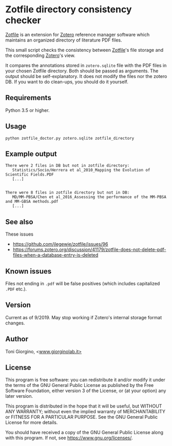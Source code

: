 Zotfile directory consistency checker
==============================

[Zotfile](http://zotfile.com) is an extension for
[Zotero](https://www.zotero.org) reference manager software which
maintains an organized directory of literature PDF files.

This small script checks the consistency between
[Zotfile](http://zotfile.com)'s file storage and the corresponding
[Zotero](https://www.zotero.org)'s view.

It compares the annotations stored in `zotero.sqlite` file with the
PDF files in your chosen Zotfile directory. Both should be passed as
arguments. The output should be self-explanatory.  It does not modify
the files nor the zotero DB. If you want to do clean-ups, you should
do it yourself.



Requirements
------------

Python 3.5 or higher.


Usage
-----

    python zotfile_doctor.py zotero.sqlite zotfile_directory
   

Example output
--------------

```
There were 2 files in DB but not in zotfile directory:
   Statistics/Socio/Herrera et al_2010_Mapping the Evolution of Scientific Fields.PDF
   [...]


There were 8 files in zotfile directory but not in DB:
   MD/MM-PBSA/Chen et al_2016_Assessing the performance of the MM-PBSA and MM-GBSA methods.pdf
   [...]

```


See also
--------

These issues

 * https://github.com/jlegewie/zotfile/issues/96
 * https://forums.zotero.org/discussion/41179/zotfile-does-not-delete-pdf-files-when-a-database-entry-is-deleted


Known issues
------------

Files not ending in `.pdf` will be false positives (which includes capitalized `.PDF` etc.). 


Version
-------

Current as of 9/2019. May stop working if Zotero's internal storage
format changes.


Author
------

Toni Giorgino, <www.giorginolab.it>


License
-------

This program is free software: you can redistribute it and/or modify
it under the terms of the GNU General Public License as published by
the Free Software Foundation, either version 3 of the License, or
(at your option) any later version.

This program is distributed in the hope that it will be useful,
but WITHOUT ANY WARRANTY; without even the implied warranty of
MERCHANTABILITY or FITNESS FOR A PARTICULAR PURPOSE.  See the
GNU General Public License for more details.

You should have received a copy of the GNU General Public License
along with this program.  If not, see <https://www.gnu.org/licenses/>.

